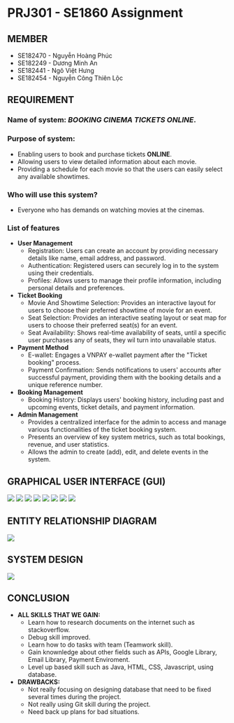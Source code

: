 # PRJ301 - SE1860 Assignment
## MEMBER
- SE182470 - Nguyễn Hoàng Phúc
- SE182249 - Dương Minh An
- SE182441 - Ngô Việt Hưng
- SE182454 - Nguyễn Công Thiên Lộc
##  REQUIREMENT
### Name of system: **_BOOKING CINEMA TICKETS ONLINE_**.</br>
### Purpose of system: 
  - Enabling users to book and purchase tickets **ONLINE**.
  - Allowing users to view detailed information about each movie.
  - Providing a schedule for each movie so that the users can easily select any available showtimes.
### Who will use this system? </br>
- Everyone who has demands on watching movies at the cinemas. </br>
### List of features
- **User Management**
  - Registration: Users can create an account by providing necessary details like name, email address, and password.
  - Authentication: Registered users can securely log in to the system using their credentials.
  - Profiles: Allows users to manage their profile information, including personal details and preferences.
- **Ticket Booking**
    - Movie And Showtime Selection: Provides an interactive layout for users to choose their preferred showtime of movie for an event.
    - Seat Selection: Provides an interactive seating layout or seat map for users to choose their preferred seat(s) for an event.
    - Seat Availability: Shows real-time availability of seats, until a specific user purchases any of seats, they wil turn into unavailable status.
- **Payment Method**
    - E-wallet: Engages a VNPAY e-wallet payment after the "Ticket booking" process.
    - Payment Confirmation: Sends notifications to users' accounts after successful payment, providing them with the booking details and a unique reference number.
- **Booking Management**
    - Booking History: Displays users' booking history, including past and upcoming events, ticket details, and payment information.
- **Admin Management**
  - Provides a centralized interface for the admin to access and manage various functionalities of the ticket booking system.
  - Presents an overview of key system metrics, such as total bookings, revenue, and user statistics.
  - Allows the admin to create (add), edit, and delete events in the system.


##  GRAPHICAL USER INTERFACE (GUI)
![](img_gui/gui1.jpg)
![](img_gui/gui2.jpg)
![](img_gui/gui3.jpg)
![](img_gui/gui4.jpg)
![](img_gui/gui5.jpg)
![](img_gui/gui6.jpg)
![](img_gui/gui7.jpg)
![](img_gui/gui8.jpg)

##  ENTITY RELATIONSHIP DIAGRAM
![](img_gui/table_db.jpg)


## SYSTEM DESIGN
![](img_gui/system_design.jpeg)
## CONCLUSION
- **ALL SKILLS THAT WE GAIN:**
  - Learn how to research documents on the internet such as stackoverflow.
  - Debug skill improved.
  - Learn how to do tasks with team (Teamwork skill).
  - Gain knownledge about other fields such as APIs, Google Library, Email Library, Payment Enviroment.
  - Level up based skill such as Java, HTML, CSS, Javascript, using database.
- **DRAWBACKS:**
  - Not really focusing on designing database that need to be fixed several times during the project.
  - Not really using Git skill during the project.
  - Need back up plans for bad situations.